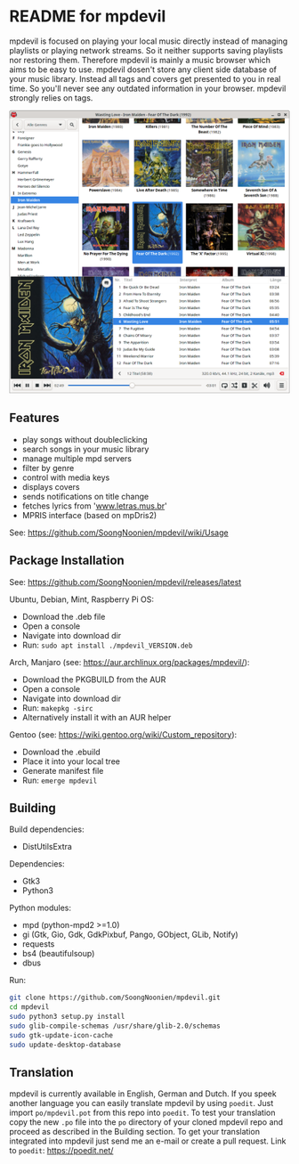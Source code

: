 README for mpdevil
==================
mpdevil is focused on playing your local music directly instead of managing playlists or playing network streams. So it neither supports saving playlists nor restoring them. Therefore mpdevil is mainly a music browser which aims to be easy to use. mpdevil dosen't store any client side database of your music library. Instead all tags and covers get presented to you in real time. So you'll never see any outdated information in your browser. mpdevil strongly relies on tags.

![ScreenShot](screenshots/mainwindow_0.9.5.png)

Features
--------

- play songs without doubleclicking
- search songs in your music library
- manage multiple mpd servers
- filter by genre
- control with media keys
- displays covers
- sends notifications on title change
- fetches lyrics from 'www.letras.mus.br'
- MPRIS interface (based on mpDris2)

See: https://github.com/SoongNoonien/mpdevil/wiki/Usage
    
Package Installation
--------------------

See:
https://github.com/SoongNoonien/mpdevil/releases/latest
    
Ubuntu, Debian, Mint, Raspberry Pi OS:
- Download the .deb file
- Open a console
- Navigate into download dir
- Run: `sudo apt install ./mpdevil_VERSION.deb`

Arch, Manjaro (see: https://aur.archlinux.org/packages/mpdevil/):
- Download the PKGBUILD from the AUR
- Open a console
- Navigate into download dir
- Run: `makepkg -sirc`
- Alternatively install it with an AUR helper

Gentoo (see: https://wiki.gentoo.org/wiki/Custom_repository):
- Download the .ebuild
- Place it into your local tree
- Generate manifest file
- Run: `emerge mpdevil`

Building
--------

Build dependencies:
- DistUtilsExtra

Dependencies:
- Gtk3
- Python3

Python modules:
- mpd (python-mpd2 >=1.0)
- gi (Gtk, Gio, Gdk, GdkPixbuf, Pango, GObject, GLib, Notify)
- requests
- bs4 (beautifulsoup)
- dbus

Run:
```bash
git clone https://github.com/SoongNoonien/mpdevil.git
cd mpdevil
sudo python3 setup.py install
sudo glib-compile-schemas /usr/share/glib-2.0/schemas
sudo gtk-update-icon-cache
sudo update-desktop-database
```

Translation
-----------

mpdevil is currently available in English, German and Dutch. If you speek another language you can easily translate mpdevil by using `poedit`. Just import `po/mpdevil.pot` from this repo into `poedit`. To test your translation copy the new `.po` file into the `po` directory of your cloned mpdevil repo and proceed as described in the Building section. To get your translation integrated into mpdevil just send me an e-mail or create a pull request. Link to `poedit`: https://poedit.net/

